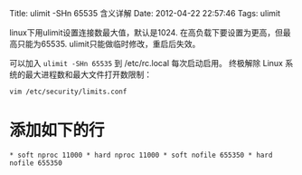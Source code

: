 Title: ulimit -SHn 65535 含义详解
Date: 2012-04-22 22:57:46
Tags: ulimit


linux下用ulimit设置连接数最大值，默认是1024. 在高负载下要设置为更高，但最高只能为65535. ulimit只能做临时修改，重启后失效。

可以加入 `ulimit -SHn 65535` 到 /etc/rc.local 每次启动启用。
终极解除 Linux 系统的最大进程数和最大文件打开数限制：

`vim /etc/security/limits.conf`

 # 添加如下的行

	* soft nproc 11000 * hard nproc 11000 * soft nofile 655350 * hard nofile 655350
